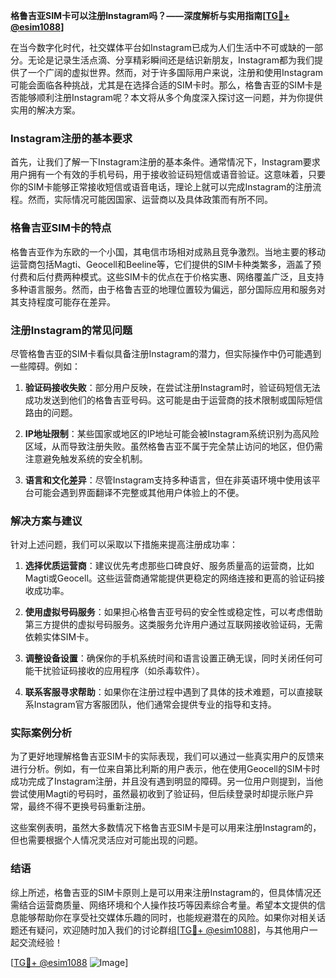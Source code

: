 **格鲁吉亚SIM卡可以注册Instagram吗？——深度解析与实用指南[[TG💪+ @esim1088](https://t.me/s/esim1088)]**

在当今数字化时代，社交媒体平台如Instagram已成为人们生活中不可或缺的一部分。无论是记录生活点滴、分享精彩瞬间还是结识新朋友，Instagram都为我们提供了一个广阔的虚拟世界。然而，对于许多国际用户来说，注册和使用Instagram可能会面临各种挑战，尤其是在选择合适的SIM卡时。那么，格鲁吉亚的SIM卡是否能够顺利注册Instagram呢？本文将从多个角度深入探讨这一问题，并为你提供实用的解决方案。

### Instagram注册的基本要求

首先，让我们了解一下Instagram注册的基本条件。通常情况下，Instagram要求用户拥有一个有效的手机号码，用于接收验证码短信或语音验证。这意味着，只要你的SIM卡能够正常接收短信或语音电话，理论上就可以完成Instagram的注册流程。然而，实际情况可能因国家、运营商以及具体政策而有所不同。

### 格鲁吉亚SIM卡的特点

格鲁吉亚作为东欧的一个小国，其电信市场相对成熟且竞争激烈。当地主要的移动运营商包括Magti、Geocell和Beeline等，它们提供的SIM卡种类繁多，涵盖了预付费和后付费两种模式。这些SIM卡的优点在于价格实惠、网络覆盖广泛，且支持多种语言服务。然而，由于格鲁吉亚的地理位置较为偏远，部分国际应用和服务对其支持程度可能存在差异。

### 注册Instagram的常见问题

尽管格鲁吉亚的SIM卡看似具备注册Instagram的潜力，但实际操作中仍可能遇到一些障碍。例如：

1. **验证码接收失败**：部分用户反映，在尝试注册Instagram时，验证码短信无法成功发送到他们的格鲁吉亚号码。这可能是由于运营商的技术限制或国际短信路由的问题。
   
2. **IP地址限制**：某些国家或地区的IP地址可能会被Instagram系统识别为高风险区域，从而导致注册失败。虽然格鲁吉亚不属于完全禁止访问的地区，但仍需注意避免触发系统的安全机制。

3. **语言和文化差异**：尽管Instagram支持多种语言，但在非英语环境中使用该平台可能会遇到界面翻译不完整或其他用户体验上的不便。

### 解决方案与建议

针对上述问题，我们可以采取以下措施来提高注册成功率：

1. **选择优质运营商**：建议优先考虑那些口碑良好、服务质量高的运营商，比如Magti或Geocell。这些运营商通常能提供更稳定的网络连接和更高的验证码接收成功率。

2. **使用虚拟号码服务**：如果担心格鲁吉亚号码的安全性或稳定性，可以考虑借助第三方提供的虚拟号码服务。这类服务允许用户通过互联网接收验证码，无需依赖实体SIM卡。

3. **调整设备设置**：确保你的手机系统时间和语言设置正确无误，同时关闭任何可能干扰验证码接收的应用程序（如杀毒软件）。

4. **联系客服寻求帮助**：如果你在注册过程中遇到了具体的技术难题，可以直接联系Instagram官方客服团队，他们通常会提供专业的指导和支持。

### 实际案例分析

为了更好地理解格鲁吉亚SIM卡的实际表现，我们可以通过一些真实用户的反馈来进行分析。例如，有一位来自第比利斯的用户表示，他在使用Geocell的SIM卡时成功完成了Instagram注册，并且没有遇到明显的障碍。另一位用户则提到，当他尝试使用Magti的号码时，虽然最初收到了验证码，但后续登录时却提示账户异常，最终不得不更换号码重新注册。

这些案例表明，虽然大多数情况下格鲁吉亚SIM卡是可以用来注册Instagram的，但也需要根据个人情况灵活应对可能出现的问题。

### 结语

综上所述，格鲁吉亚的SIM卡原则上是可以用来注册Instagram的，但具体情况还需结合运营商质量、网络环境和个人操作技巧等因素综合考量。希望本文提供的信息能够帮助你在享受社交媒体乐趣的同时，也能规避潜在的风险。如果你对相关话题还有疑问，欢迎随时加入我们的讨论群组[[TG💪+ @esim1088](https://t.me/s/esim1088)]，与其他用户一起交流经验！

[[TG💪+ @esim1088](https://t.me/s/esim1088) ![Image](https://i.postimg.cc/4NQfJmqS/Snipaste-2025-05-13-00-14-12.png)]